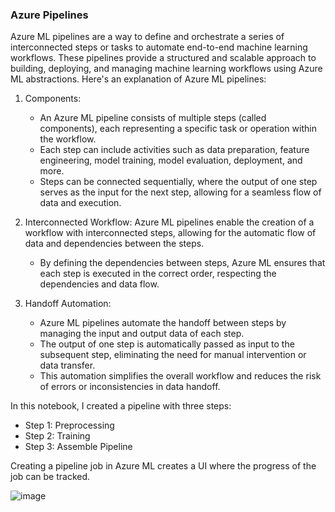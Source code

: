 ### Azure Pipelines

Azure ML pipelines are a way to define and orchestrate a series of interconnected steps or tasks to automate end-to-end machine learning workflows. These pipelines provide a structured and scalable approach to building, deploying, and managing machine learning workflows using Azure ML abstractions. Here's an explanation of Azure ML pipelines:

1. Components:
   - An Azure ML pipeline consists of multiple steps (called components), each representing a specific task or operation within the workflow.
   - Each step can include activities such as data preparation, feature engineering, model training, model evaluation, deployment, and more.
   - Steps can be connected sequentially, where the output of one step serves as the input for the next step, allowing for a seamless flow of data and execution.

2. Interconnected Workflow:
   Azure ML pipelines enable the creation of a workflow with interconnected steps, allowing for the automatic flow of data and dependencies between the steps.
   - By defining the dependencies between steps, Azure ML ensures that each step is executed in the correct order, respecting the dependencies and data flow.

3. Handoff Automation:
   - Azure ML pipelines automate the handoff between steps by managing the input and output data of each step.
   - The output of one step is automatically passed as input to the subsequent step, eliminating the need for manual intervention or data transfer.
   - This automation simplifies the overall workflow and reduces the risk of errors or inconsistencies in data handoff.

In this notebook, I created a pipeline with three steps: 
- Step 1: Preprocessing
- Step 2: Training
- Step 3: Assemble Pipeline

Creating a pipeline job in Azure ML creates a UI where the progress of the job can be tracked.

![image](https://github.com/user-attachments/assets/f5660179-b9a9-47a1-8adb-7402dc8e3915)

